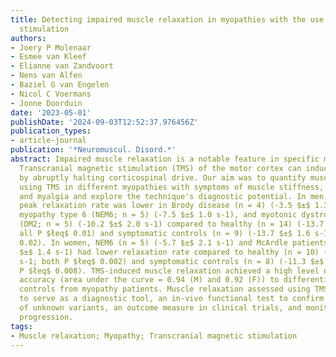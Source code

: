 ```yaml
---
title: Detecting impaired muscle relaxation in myopathies with the use of motor cortical
  stimulation
authors:
- Joery P Molenaar
- Esmee van Kleef
- Elianne van Zandvoort
- Nens van Alfen
- Baziel G van Engelen
- Nicol C Voermans
- Jonne Doorduin
date: '2023-05-01'
publishDate: '2024-09-03T12:52:37.976456Z'
publication_types:
- article-journal
publication: '*Neuromuscul. Disord.*'
abstract: Impaired muscle relaxation is a notable feature in specific myopathies.
  Transcranial magnetic stimulation (TMS) of the motor cortex can induce muscle relaxation
  by abruptly halting corticospinal drive. Our aim was to quantify muscle relaxation
  using TMS in different myopathies with symptoms of muscle stiffness, contractures/cramps,
  and myalgia and explore the technique's diagnostic potential. In men, normalized
  peak relaxation rate was lower in Brody disease (n = 4) (-3.5 $±$ 1.3 s-1), nemaline
  myopathy type 6 (NEM6; n = 5) (-7.5 $±$ 1.0 s-1), and myotonic dystrophy type 2
  (DM2; n = 5) (-10.2 $±$ 2.0 s-1) compared to healthy (n = 14) (-13.7 $±$ 2.1 s-1;
  all P $łeq$ 0.01) and symptomatic controls (n = 9) (-13.7 $±$ 1.6 s-1; all P $łeq$
  0.02). In women, NEM6 (n = 5) (-5.7 $±$ 2.1 s-1) and McArdle patients (n = 4) (-6.6
  $±$ 1.4 s-1) had lower relaxation rate compared to healthy (n = 10) (-11.7 $±$ 1.6
  s-1; both P $łeq$ 0.002) and symptomatic controls (n = 8) (-11.3 $±$ 1.8 s-1; both
  P $łeq$ 0.008). TMS-induced muscle relaxation achieved a high level of diagnostic
  accuracy (area under the curve = 0.94 (M) and 0.92 (F)) to differentiate symptomatic
  controls from myopathy patients. Muscle relaxation assessed using TMS has the potential
  to serve as a diagnostic tool, an in-vivo functional test to confirm the pathogenicity
  of unknown variants, an outcome measure in clinical trials, and monitor disease
  progression.
tags:
- Muscle relaxation; Myopathy; Transcranial magnetic stimulation
---
```

